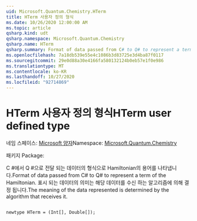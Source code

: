 ```yaml
---
uid: Microsoft.Quantum.Chemistry.HTerm
title: HTerm 사용자 정의 형식
ms.date: 10/26/2020 12:00:00 AM
ms.topic: article
qsharp.kind: udt
qsharp.namespace: Microsoft.Quantum.Chemistry
qsharp.name: HTerm
qsharp.summary: Format of data passed from C# to Q# to represent a term of the Hamiltonian. The meaning of the data represented is determined by the algorithm that receives it.
ms.openlocfilehash: 7a18db539e55e4c1086b3d83725e3d4ba87f0117
ms.sourcegitcommit: 29e0d88a30e4166fa580132124b0eb57e1f0e986
ms.translationtype: MT
ms.contentlocale: ko-KR
ms.lasthandoff: 10/27/2020
ms.locfileid: "92714869"
---
```

# <a name="hterm-user-defined-type"></a><span data-ttu-id="7c673-102">HTerm 사용자 정의 형식</span><span class="sxs-lookup"><span data-stu-id="7c673-102">HTerm user defined type</span></span>

<span data-ttu-id="7c673-103">네임 스페이스: [Microsoft 양자](xref:Microsoft.Quantum.Chemistry)</span><span class="sxs-lookup"><span data-stu-id="7c673-103">Namespace: [Microsoft.Quantum.Chemistry](xref:Microsoft.Quantum.Chemistry)</span></span>

<span data-ttu-id="7c673-104">패키지 [](https://nuget.org/packages/)</span><span class="sxs-lookup"><span data-stu-id="7c673-104">Package: [](https://nuget.org/packages/)</span></span>


<span data-ttu-id="7c673-105">C #에서 Q #으로 전달 되는 데이터의 형식으로 Hamiltonian의 용어를 나타냅니다.</span><span class="sxs-lookup"><span data-stu-id="7c673-105">Format of data passed from C# to Q# to represent a term of the Hamiltonian.</span></span>
<span data-ttu-id="7c673-106">표시 되는 데이터의 의미는 해당 데이터를 수신 하는 알고리즘에 의해 결정 됩니다.</span><span class="sxs-lookup"><span data-stu-id="7c673-106">The meaning of the data represented is determined by the algorithm that receives it.</span></span>

```qsharp

newtype HTerm = (Int[], Double[]);
```


